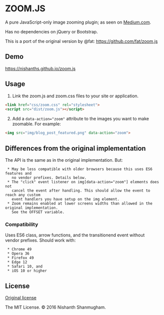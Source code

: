 # ZOOM.JS

A pure JavaScript-only image zooming plugin; as seen on [Medium.com](https://medium.com/designing-medium/image-zoom-on-medium-24d146fc0c20).

Has no dependencies on jQuery or Bootstrap.

This is a port of the original version by @fat: <https://github.com/fat/zoom.js>

## Demo

<https://nishanths.github.io/zoom.js>

## Usage

1. Link the zoom.js and zoom.css files to your site or application.

  ```html
  <link href="css/zoom.css" rel="stylesheet">
  <script src="dist/zoom.js"></script>
  ```

2. Add a `data-action="zoom"` attribute to the images you want to make zoomable. For example:

  ```html
  <img src="img/blog_post_featured.png" data-action="zoom">
  ```

## Differences from the original implementation

The API is the same as in the original implementation. But:

```
 * May be less compatible with older browsers because this uses ES6 features and
   no vendor prefixes. Details below.
 * The "click" event listener on img[data-action="zoom"] elements does not 
   cancel the event after handling. This should allow the event to reach any custom
   event handlers you have setup on the img element.
 * Zoom remains enabled at lower screens widths than allowed in the original implementation. 
   See the OFFSET variable.
```

### Compatibility

Uses ES6 class, arrow functions, and the transitionend event without vendor prefixes. Should work with: 

```
 * Chrome 49
 * Opera 36
 * Firefox 49
 * Edge 12
 * Safari 10, and 
 * iOS 10 or higher
```

## License

[Original license](https://raw.githubusercontent.com/fat/zoom.js/master/MIT-LICENSE.txt)

The MIT License. © 2016 Nishanth Shanmugham.
